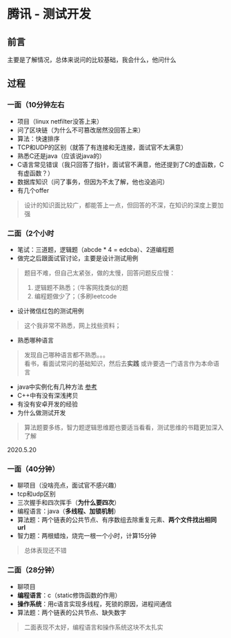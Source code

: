 # 腾讯 - 测试开发
## 前言
主要是了解情况，总体来说问的比较基础，我会什么，他问什么
## 过程
### 一面（10分钟左右
- 项目（linux netfilter没答上来）
- 问了区块链（为什么不可篡改居然没回答上来）
- 算法：快速排序
- TCP和UDP的区别（就答了有连接和无连接，面试官不太满意）
- 熟悉C还是java（应该说java的）
- C语言常见错误（我只回答了指针，面试官不满意，他还提到了C的虚函数，C有虚函数？）
- 数据库知识（问了事务，但因为不太了解，他也没追问）
- 有几个offer
> 设计的知识面比较广，都能答上一点，但回答的不深，在知识的深度上要加强
### 二面（2个小时
- 笔试：三道题，逻辑题（abcde * 4 = edcba）、2道编程题
- 做完之后跟面试官讨论，主要是设计测试用例
> 题目不难，但自己太紧张，做的太慢，回答问题反应慢：
> 1. 逻辑题不熟悉；（牛客网找类似的题  
> 2. 编程题做少了；（多刷leetcode
- 设计微信红包的测试用例
> 这个我非常不熟悉，网上找些资料；
- 熟悉哪种语言
> 发现自己哪种语言都不熟悉。。。  
> 看书，看面试常问的基础知识，然后去**实践**
> 或许要选一门语言作为本命语言
- java中实例化有几种方法 [参考](https://blog.csdn.net/kai_wei_zhang/article/details/7990626)
- C++中有没有深浅拷贝
- 有没有安卓开发的经验
- 为什么做测试开发
> 算法题要多练，智力题逻辑思维题也要适当看看，测试思维的书籍更加深入了解

2020.5.20
### 一面（40分钟）
- 聊项目（没啥亮点，面试官不感兴趣）
- tcp和udp区别
- 三次握手和四次挥手（**为什么要四次**）
- 编程语言：java（**多线程、加锁机制**）
- 算法题：两个链表的公共节点、有序数组去除重复元素、**两个文件找出相同url**
- 智力题：两根蜡烛，烧完一根一个小时，计算15分钟
> 总体表现还不错
### 二面（28分钟）
- 聊项目
- **编程语言**：c（static修饰函数的作用）
- **操作系统**：用c语言实现多线程，死锁的原因，进程间通信
- 算法题：两个链表的公共节点、缺失数字
> 二面表现不太好，编程语言和操作系统这块不太扎实
